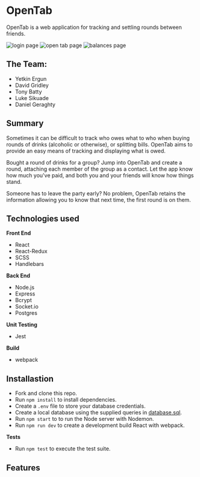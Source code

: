 # **OpenTab**

OpenTab is a web application for tracking and settling rounds between friends.

![login page](https://www.dropbox.com/s/y6kkud54r0wlv37/Screenshot%202018-11-19%2014.22.53.png?dl=1 "Login")
![open tab page](https://www.dropbox.com/s/uacs1oxht0m1crr/Screenshot%202018-11-19%2014.23.59.png?dl=1 "Open Tab")
![balances page](https://www.dropbox.com/s/x6bc3frzoiej7gj/Screenshot%202018-11-19%2014.25.12.png?dl=1 "Balances")

## The Team:

- Yetkin Ergun
- David Gridley
- Tony Batty
- Luke Sikuade
- Daniel Geraghty

## Summary

Sometimes it can be difficult to track who owes what to who when buying rounds of drinks (alcoholic or otherwise), or splitting bills. OpenTab aims to provide an easy means of tracking and displaying what is owed.

Bought a round of drinks for a group? Jump into OpenTab and create a round, attaching each member of the group as a contact. Let the app know how much you've paid, and both you and your friends will know how things stand.

Someone has to leave the party early? No problem, OpenTab retains the information allowing you to know that next time, the first round is on them.

## Technologies used

**Front End**

- React
- React-Redux
- SCSS
- Handlebars

**Back End**

- Node.js
- Express
- Bcrypt
- Socket.io
- Postgres

**Unit Testing**

- Jest

**Build**

- webpack

## Installastion

- Fork and clone this repo.
- Run `npm install` to install dependencies.
- Create a `.env` file to store your database credentials.
- Create a local database using the supplied queries in [database.sql](database.sql).
- Run `npm start` to to run the Node server with Nodemon.
- Run `npm run dev` to create a development build React with webpack.

**Tests**

- Run `npm test` to execute the test suite.

## Features
